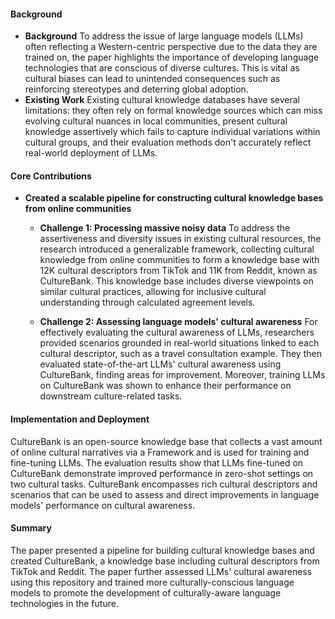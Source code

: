 #### Background
- **Background**
To address the issue of large language models (LLMs) often reflecting a Western-centric perspective due to the data they are trained on, the paper highlights the importance of developing language technologies that are conscious of diverse cultures. This is vital as cultural biases can lead to unintended consequences such as reinforcing stereotypes and deterring global adoption.
- **Existing Work**
Existing cultural knowledge databases have several limitations: they often rely on formal knowledge sources which can miss evolving cultural nuances in local communities, present cultural knowledge assertively which fails to capture individual variations within cultural groups, and their evaluation methods don't accurately reflect real-world deployment of LLMs.

#### Core Contributions
- **Created a scalable pipeline for constructing cultural knowledge bases from online communities**
    - **Challenge 1: Processing massive noisy data**
      To address the assertiveness and diversity issues in existing cultural resources, the research introduced a generalizable framework, collecting cultural knowledge from online communities to form a knowledge base with 12K cultural descriptors from TikTok and 11K from Reddit, known as CultureBank. This knowledge base includes diverse viewpoints on similar cultural practices, allowing for inclusive cultural understanding through calculated agreement levels.

    - **Challenge 2: Assessing language models' cultural awareness**
      For effectively evaluating the cultural awareness of LLMs, researchers provided scenarios grounded in real-world situations linked to each cultural descriptor, such as a travel consultation example. They then evaluated state-of-the-art LLMs' cultural awareness using CultureBank, finding areas for improvement. Moreover, training LLMs on CultureBank was shown to enhance their performance on downstream culture-related tasks.
#### Implementation and Deployment
CultureBank is an open-source knowledge base that collects a vast amount of online cultural narratives via a Framework and is used for training and fine-tuning LLMs. The evaluation results show that LLMs fine-tuned on CultureBank demonstrate improved performance in zero-shot settings on two cultural tasks. CultureBank encompasses rich cultural descriptors and scenarios that can be used to assess and direct improvements in language models' performance on cultural awareness.

#### Summary
The paper presented a pipeline for building cultural knowledge bases and created CultureBank, a knowledge base including cultural descriptors from TikTok and Reddit. The paper further assessed LLMs' cultural awareness using this repository and trained more culturally-conscious language models to promote the development of culturally-aware language technologies in the future.